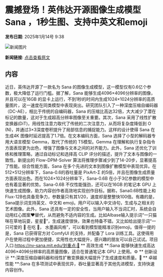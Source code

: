 # 震撼登场！英伟达开源图像生成模型Sana ，1秒生图、支持中英文和emoji

**发布日期**: 2025年1月14号 9:38

![新闻图片](https://upload.chinaz.com/2025/0114/6387244418699807022683985.png)

**新闻链接**: [点击查看原文](https://www.aibase.com/zh/news/14675)

## 内容

近日，英伟达开源了一款名为 Sana 的图像生成模型，这一模型仅有0.6亿个参数，极大降低了运行门槛。据了解，Sana 能够生成4096×4096分辨率的图像，并且可以在16GB 的显卡上运行，不到1秒的时间内生成1024×1024分辨率的高质量图片，这一速度在同类模型中表现突出。研究团队引入了一种深度压缩自编码器（DC-AE），相比于传统的自编码器，Sana 的压缩比高达32倍，大大减少了潜在标记的数量，这对于生成超高分辨率图像至关重要。其次，Sana 采用了线性扩散变换器(DiT)，用线性注意力取代了传统的二次注意力，从而将复杂度降低到 O (N)，并通过3×3深度卷积提升了局部信息的捕捉能力。这样的设计使得 Sana 在生成4K 图像时延迟提高了1.7倍。在文本编码方面，Sana 选择了小型的解码器专用大语言模型 Gemma，取代了传统的 T5模型。Gemma 在理解和执行复杂指令方面表现更为出色，增强了图像与文本之间的对齐能力。此外，Sana 还优化了训练和推理策略，通过自动标记和选择高 CLIP 评分的描述，提升了文本与图像的一致性。新提出的 Flow-DPM-Solver 算法将推理步骤减少到了14-20步，显著提高了性能。综合性能方面，Sana 在多个先进的文本到图像扩散模型中表现优异。在512×512分辨率下，Sana-0.6的吞吐量是 PixArt-Σ 的5倍，并且在图像生成质量方面表现出色。而在1024×1024分辨率下，Sana-0.6B 在小于3亿参数的模型中也有着显著的优势。Sana-0.6B 不仅性能强劲，还可以在16GB 的笔记本 GPU 上快速生成图像，助力内容创作者高效地实现创作目标。据称，Sana0.6B性能上和Flux-12B也具备竞争力，参数量只有其1/20，速度却是整整快100倍。有趣的是，Sana提示词支持英文、中文和 emoji。用户可以输入中文诗句，生成与之相关的艺术图像。此外，Sana 还具有一定的安全性，当用户输入不当词汇时，系统会自动用红心图案❤️替代，从而避免不适内容的生成。比如AIbase输入提示词“一只猫咪在草地玩耍，星星🌟”，生成速度很快，效果也特备不错。又比如给出提示词“一只可爱的 🐼 在吃 🎋， 水墨画风格”，可以看到模型能精准识别emoji。值得一提的是，Sana 已获得官方对 ComfyUI 的支持，并配备了 Lora 训练工具。这使得用户在使用过程中更加便捷，实用性也大幅提升，感兴趣的朋友可以自己试试。项目入口:https://nv-sana.mit.edu/划重点:🌟 ** 高效生成 **:Sana 能够快速生成高达4096×4096分辨率的高质量图像，适合在普通笔记本 GPU 上使用。⚙️ ** 创新设计 **:深度压缩自编码器和线性扩散变换器大幅提升了生成速度和质量。🚀 ** 卓越性能 **:Sana 在多项测试中表现优异，吞吐量显著高于其他先进模型，支持快速内容创作。
